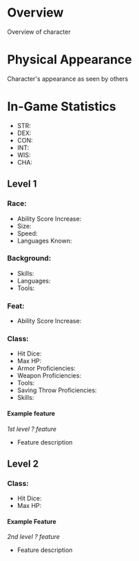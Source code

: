 # Overview
Overview of character
# Physical Appearance
Character's appearance as seen by others
# In-Game Statistics
- STR: 
- DEX: 
- CON: 
- INT: 
- WIS: 
- CHA: 
## Level 1
### Race: 
- Ability Score Increase: 
- Size: 
- Speed: 
- Languages Known: 
### Background: 
- Skills: 
- Languages: 
- Tools: 
### Feat: 
- Ability Score Increase:
### Class: 
- Hit Dice: 
- Max HP: 
- Armor Proficiencies: 
- Weapon Proficiencies: 
- Tools: 
- Saving Throw Proficiencies: 
- Skills: 
#### Example feature
*1st level ? feature*
- Feature description 
## Level 2
### Class: 
- Hit Dice: 
- Max HP: 
#### Example Feature
*2nd level ? feature*
- Feature description
